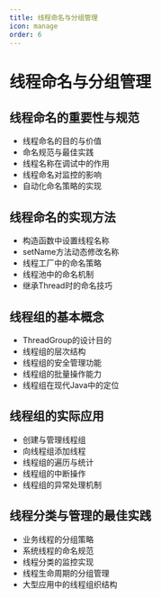```yaml
---
title: 线程命名与分组管理
icon: manage
order: 6
---
```


# 线程命名与分组管理

## 线程命名的重要性与规范

- 线程命名的目的与价值
- 命名规范与最佳实践
- 线程名称在调试中的作用
- 线程命名对监控的影响
- 自动化命名策略的实现

## 线程命名的实现方法

- 构造函数中设置线程名称
- setName方法动态修改名称
- 线程工厂中的命名策略
- 线程池中的命名机制
- 继承Thread时的命名技巧

## 线程组的基本概念

- ThreadGroup的设计目的
- 线程组的层次结构
- 线程组的安全管理功能
- 线程组的批量操作能力
- 线程组在现代Java中的定位

## 线程组的实际应用

- 创建与管理线程组
- 向线程组添加线程
- 线程组的遍历与统计
- 线程组的中断操作
- 线程组的异常处理机制

## 线程分类与管理的最佳实践

- 业务线程的分组策略
- 系统线程的命名规范
- 线程分类的监控实现
- 线程生命周期的分组管理
- 大型应用中的线程组织结构

